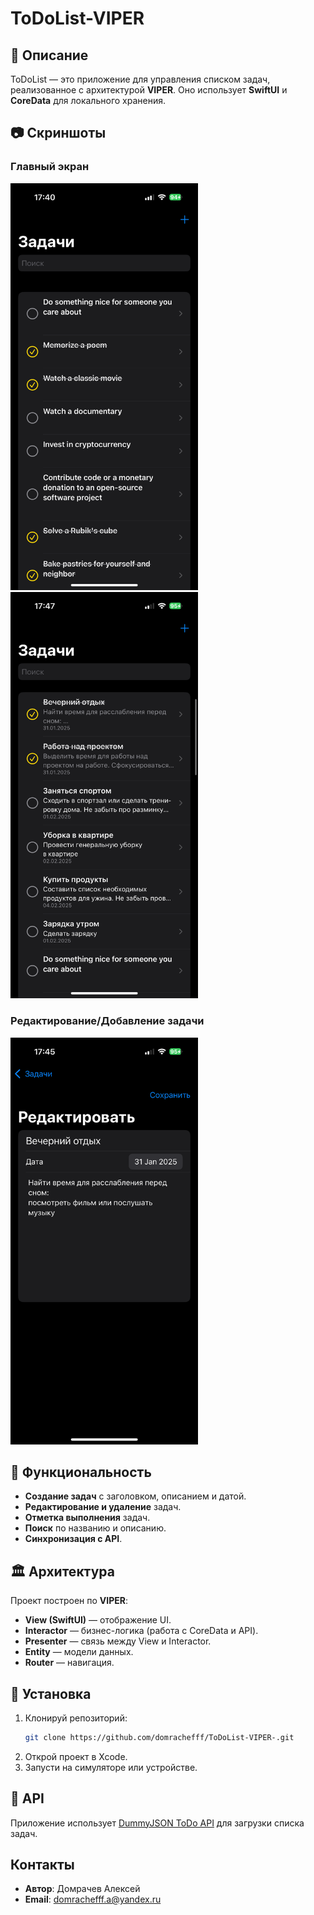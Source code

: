 # ToDoList-VIPER

## 📌 Описание
ToDoList — это приложение для управления списком задач, реализованное с архитектурой **VIPER**. Оно использует **SwiftUI** и **CoreData** для локального хранения.

## 📷 Скриншоты
### Главный экран  
<img src="https://github.com/domrachefff/ToDoList-VIPER-/blob/main/Screenshots/IMG_5307.PNG" alt="Скриншот игры SnakeOld" width="300">
<img src="https://github.com/domrachefff/ToDoList-VIPER-/blob/main/Screenshots/IMG_5310.PNG" alt="Скриншот игры SnakeOld" width="300">

### Редактирование/Добавление задачи  
<img src="https://github.com/domrachefff/ToDoList-VIPER-/blob/main/Screenshots/IMG_5309.PNG" alt="Скриншот игры SnakeOld" width="300">

## 🚀 Функциональность
- **Создание задач** с заголовком, описанием и датой.
- **Редактирование и удаление** задач.
- **Отметка выполнения** задач.
- **Поиск** по названию и описанию.
- **Синхронизация с API**.

## 🏛 Архитектура
Проект построен по **VIPER**:
- **View (SwiftUI)** — отображение UI.
- **Interactor** — бизнес-логика (работа с CoreData и API).
- **Presenter** — связь между View и Interactor.
- **Entity** — модели данных.
- **Router** — навигация.

## 🔧 Установка
1. Клонируй репозиторий:
   ```bash
   git clone https://github.com/domrachefff/ToDoList-VIPER-.git
   ```
2. Открой проект в Xcode.
3. Запусти на симуляторе или устройстве.

## 📡 API
Приложение использует [DummyJSON ToDo API](https://dummyjson.com/todos) для загрузки списка задач.

## Контакты

- **Автор**: Домрачев Алексей
- **Email**: domrachefff.a@yandex.ru
